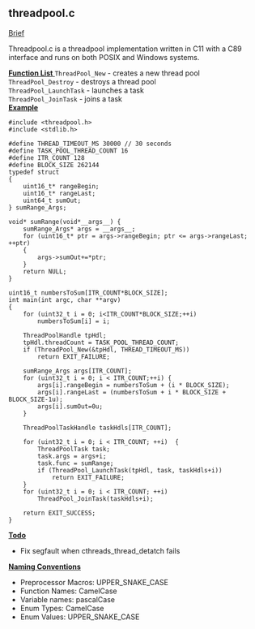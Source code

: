## threadpool.c ##
<ins> Brief </ins>

Threadpool.c is a threadpool implementation written in C11 with a C89 interface and runs on both POSIX and Windows systems.

<ins> **Function List** </ins>
```ThreadPool_New``` - creates a new thread pool <br>
```ThreadPool_Destroy``` - destroys a thread pool <br>
```ThreadPool_LaunchTask``` - launches a task <br>
```ThreadPool_JoinTask``` - joins a task <br>
<ins> **Example**</ins>
```
#include <threadpool.h>
#include <stdlib.h>

#define THREAD_TIMEOUT_MS 30000 // 30 seconds
#define TASK_POOL_THREAD_COUNT 16
#define ITR_COUNT 128
#define BLOCK_SIZE 262144
typedef struct 
{
    uint16_t* rangeBegin;
    uint16_t* rangeLast;
    uint64_t sumOut;
} sumRange_Args;

void* sumRange(void*__args__) {
    sumRange_Args* args = __args__;
    for (uint16_t* ptr = args->rangeBegin; ptr <= args->rangeLast; ++ptr)
    {
        args->sumOut+=*ptr;
    }
    return NULL;
}

uint16_t numbersToSum[ITR_COUNT*BLOCK_SIZE];
int main(int argc, char **argv)
{
    for (uint32_t i = 0; i<ITR_COUNT*BLOCK_SIZE;++i)
        numbersToSum[i] = i;   
    
    ThreadPoolHandle tpHdl;
    tpHdl.threadCount = TASK_POOL_THREAD_COUNT;
    if (ThreadPool_New(&tpHdl, THREAD_TIMEOUT_MS))
        return EXIT_FAILURE;

    sumRange_Args args[ITR_COUNT];
    for (uint32_t i = 0; i < ITR_COUNT;++i) {
        args[i].rangeBegin = numbersToSum + (i * BLOCK_SIZE);
        args[i].rangeLast = (numbersToSum + i * BLOCK_SIZE + BLOCK_SIZE-1u);
        args[i].sumOut=0u;
    }

    ThreadPoolTaskHandle taskHdls[ITR_COUNT];

    for (uint32_t i = 0; i < ITR_COUNT; ++i)  {
        ThreadPoolTask task;
        task.args = args+i;
        task.func = sumRange;
        if (ThreadPool_LaunchTask(tpHdl, task, taskHdls+i))
            return EXIT_FAILURE;
    }
    for (uint32_t i = 0; i < ITR_COUNT; ++i)
        ThreadPool_JoinTask(taskHdls+i);

    return EXIT_SUCCESS;
}
```
<ins> **Todo** </ins>
- Fix segfault when cthreads_thread_detatch fails

<ins> **Naming Conventions** </ins>
- Preprocessor Macros: UPPER_SNAKE_CASE
- Function Names: CamelCase
- Variable names: pascalCase
- Enum Types: CamelCase
- Enum Values: UPPER_SNAKE_CASE
